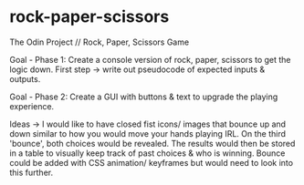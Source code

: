 # rock-paper-scissors
The Odin Project // Rock, Paper, Scissors Game

Goal - Phase 1:
  Create a console version of rock, paper, scissors to get the logic down. 
  First step -> write out pseudocode of expected inputs & outputs.
  
Goal - Phase 2: 
  Create a GUI with buttons & text to upgrade the playing experience. 
  
  Ideas -> I would like to have closed fist icons/ images that bounce up and down similar to how you would move your hands playing IRL.
  On the third 'bounce', both choices would be revealed. The results would then be stored in a table to visually keep track of past choices 
  & who is winning. Bounce could be added with CSS animation/ keyframes but would need to look into this further. 
